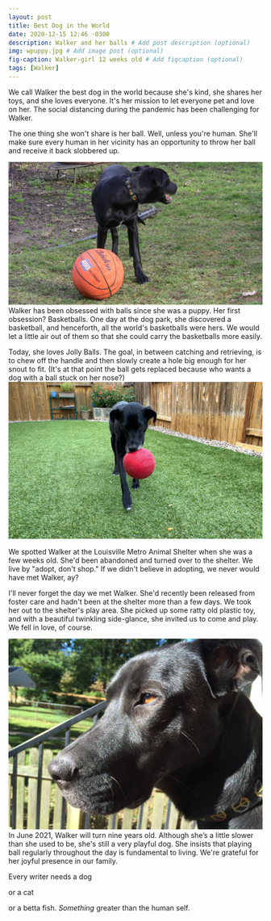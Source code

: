 ```yaml
---
layout: post
title: Best Dog in the World
date: 2020-12-15 12:46 -0300
description: Walker and her balls # Add post description (optional)
img: wpuppy.jpg # Add image post (optional)
fig-caption: Walker-girl 12 weeks old # Add figcaption (optional)
tags: [Walker]
---
```

We call Walker the best dog in the world because she's kind, she shares her toys, and she loves everyone. It's her mission to let everyone pet and love on her. The social distancing during the pandemic has been challenging for Walker. 

The one thing she won't share is her ball. Well, unless you're human. She'll make sure every human in her vicinity has an opportunity to throw her ball and receive it back slobbered up.

<img class="col one left" alt="Walker's Basket Ball" src="/assets/img/walker/wbasketball.jpg">Walker has been obsessed with balls since she was a puppy. Her first obsession? Basketballs. One day at the dog park, she discovered a basketball, and henceforth, all the world's basketballs were hers. We would let a little air out of them so that she could carry the basketballs more easily.

Today, she loves Jolly Balls. The goal, in between catching and retrieving, is to chew off the handle and then slowly create a hole big enough for her snout to fit. (It's at that point the ball gets replaced because who wants a dog with a ball stuck on her nose?)<img class="col one right" alt="Walker's jolly ball" src="/assets/img/walker/wwalkingjb.jpg">

We spotted Walker at the Louisville Metro Animal Shelter when she was a few weeks old. She'd been abandoned and turned over to the shelter. We live by "adopt, don't shop." If we didn't believe in adopting, we never would have met Walker, ay?

I'll never forget the day we met Walker. She'd recently been released from foster care and hadn't been at the shelter more than a few days. We took her out to the shelter's play area. She picked up some ratty old plastic toy, and with a beautiful twinkling side-glance, she invited us to come and play. We fell in love, of course. 

<img class="col one left" alt="Walker" src="/assets/img/walker/wwise.jpg">
In June 2021, Walker will turn nine years old.  Although she’s a little slower than she used to be, she's still a very playful dog. She insists that playing ball regularly throughout the day is fundamental to living.
We're grateful for her joyful presence in our family.

Every writer needs a dog

or a cat

or a betta fish. <em>Something</em> greater than the human self.
<div style="clear: both;"></div>
